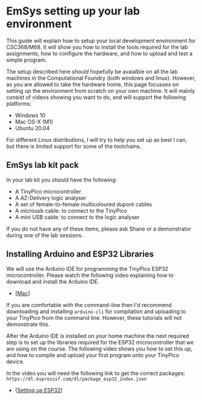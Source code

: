 # EmSys setting up your lab environment  

This guide will explain how to setup your local development environment for CSC368/M68.
It will show you how to install the tools required for the lab assignments, how to configure the hardware, and how to upload and test a simple program.

The setup described here _should_ hopefully be avaialble on all the lab machines in the Computational Foundry (both windows and linux). 
However, as you are allowed to take the hardware home, this page focusses on setting up the environment from scratch on your own machine.
It will mainly consist of videos showing you want to do, and will support the following platforms:

* Windows 10
* Mac OS-X (M1)
* Ubuntu 20.04

For different Linux distributions, I will try to help you set up as best I can, but there is limited support for some of the toolchains. 


## EmSys lab kit pack

In your lab kit you should have the following:
* A TinyPico microcontroller
* A AZ-Delivery logic analyser
* A set of female-to-female multicoloured dupont cables
* A microusb cable: to connect to the TinyPico
* A mini USB cable: to connect to the logic analyser

If you do not have any of these items, please ask Shane or a demonstrator during one of the lab sessions.

## Installing Arduino and ESP32 Libraries
We will use the Arduino IDE for programming the TinyPico ESP32 microcontroller. Please watch the following video explaining how to download and install the Arduino IDE.

* [[Mac](https://www.youtube.com/watch?v=Cwf1qgi3TmE)]

If you are comfortable with the command-line then I'd recommend downloading and installing ```arduino-cli``` for compilation and uploading to your TinyPico from the command line. However, these tutorials will not demonstrate this.

After the Arduino IDE is installed on your home machine the next required step is to set up the libraries required for the ESP32 microcontroller that we are using on the course. The following video shows you how to set this up, and how to compile and upload your first program onto your TinyPico device.  

In the video you will need the following link to get the correct packages: ``https://dl.espressif.com/dl/package_esp32_index.json`` 

* [[Setting up ESP32]()]


